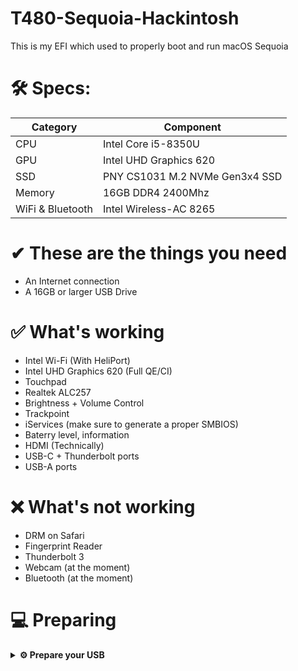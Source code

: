  # T480-Sequoia-Hackintosh
This is my EFI which used to properly boot and run macOS Sequoia

# 🛠 Specs:

| Category         | Component                            |
| -----------------| ------------------------------------ |
| CPU              | Intel Core i5-8350U                  |
| GPU              | Intel UHD Graphics 620               |
| SSD              | PNY CS1031 M.2 NVMe Gen3x4 SSD       |
| Memory           | 16GB DDR4 2400Mhz                    |
| WiFi & Bluetooth | Intel Wireless-AC 8265               |

# ✔ These are the things you need
- An Internet connection
- A 16GB or larger USB Drive


# ✅ What's working
- Intel Wi-Fi (With HeliPort)
- Intel UHD Graphics 620 (Full QE/CI)
- Touchpad
- Realtek ALC257
- Brightness + Volume Control
- Trackpoint
- iServices (make sure to generate a proper SMBIOS)
- Baterry level, information
- HDMI (Technically)
- USB-C + Thunderbolt ports
- USB-A ports

# ❌ What's not working
- DRM on Safari
- Fingerprint Reader
- Thunderbolt 3
- Webcam (at the moment)
- Bluetooth (at the moment)

# 💻 Preparing

<details>  
<summary><strong>⚙️ Prepare your USB</strong></summary>
</br>

**Unfortunately, there are still no Internet Recovery for macOS Sequoia yet, you still have to use image from Olarila, I will update about the Internet Recovery**
Here is the link to download the Olarila Recovery Image:
https://linkvertise.com/462274/olarila-sequoia-beta-51?o=sharing

- Use balenaEtcher to flash the '.raw' image that you downloaded

# Screenshots:
[Screenshot 2024-08-13 at 9 56 27 PM](https://github.com/user-attachments/assets/35a4d4c4-7ff9-4008-b863-a87c03330613)
